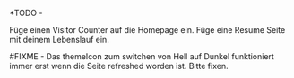 *TODO - 
<!-- Ändere bitte akansel-cengiz.yaml unter src> content> authors> in eine JSON Datei um.  -->
Füge einen Visitor Counter auf die Homepage ein.
Füge eine Resume Seite mit deinem Lebenslauf ein.



#FIXME - 
Das themeIcon zum switchen von Hell auf Dunkel funktioniert immer erst wenn die Seite refreshed worden ist.
Bitte fixen.
